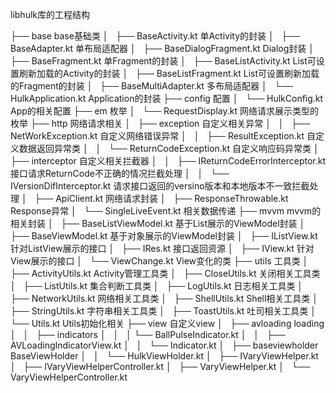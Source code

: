 libhulk库的工程结构

├── base                                    base基础类
│   ├── BaseActivity.kt                         单Activity的封装
│   ├── BaseAdapter.kt                          单布局适配器
│   ├── BaseDialogFragment.kt                   Dialog封装
│   ├── BaseFragment.kt                         单Fragment的封装
│   ├── BaseListActivity.kt                     List可设置刷新加载的Activity的封装
│   ├── BaseListFragment.kt                     List可设置刷新加载的Fragment的封装
│   ├── BaseMultiAdapter.kt                     多布局适配器
│   └── HulkApplication.kt                      Application的封装
├── config                                  配置
│   └── HulkConfig.kt                           App的相关配置
├── em                                      枚举
│   └── RequestDisplay.kt                       网络请求展示类型的枚举
├── http                                    网络请求相关
│   ├── exception                               自定义相关异常
│   │   ├── NetWorkException.kt                  自定义网络错误异常
│   │   ├── ResultException.kt                   自定义数据返回异常类
│   │   └── ReturnCodeException.kt               自定义响应码异常类
│   ├── interceptor                             自定义相关拦截器
│   │   ├── IReturnCodeErrorInterceptor.kt       接口请求ReturnCode不正确的情况拦截处理
│   │   └── IVersionDifInterceptor.kt            请求接口返回的versino版本和本地版本不一致拦截处理
│   ├── ApiClient.kt                        网络请求封装
│   ├── ResponseThrowable.kt                Response异常
│   └── SingleLiveEvent.kt                  相关数据传递
├── mvvm                                    mvvm的相关封装
│   ├── BaseListViewModel.kt                基于List展示的ViewModel封装
│   ├── BaseViewModel.kt                    基于对象展示的ViewModel封装
│   ├── IListView.kt                        针对ListView展示的接口
│   ├── IRes.kt                             接口返回资源
│   ├── IView.kt                            针对View展示的接口
│   └── ViewChange.kt                       View变化的类
├── utils                                   工具类
│   ├── ActivityUtils.kt                        Activity管理工具类
│   ├── CloseUtils.kt                           关闭相关工具类
│   ├── ListUtils.kt                            集合判断工具类
│   ├── LogUtils.kt                             日志相关工具类
│   ├── NetworkUtils.kt                         网络相关工具类
│   ├── ShellUtils.kt                           Shell相关工具类
│   ├── StringUtils.kt                          字符串相关工具类
│   ├── ToastUtils.kt                           吐司相关工具类
│   └── Utils.kt                                Utils初始化相关
├── view                                   自定义view
│   ├── avloading                               loading
│   │   ├── indicators
│   │   │   └── BallPulseIndicator.kt
│   │   ├── AVLoadingIndicatorView.kt
│   │   └── Indicator.kt
│   ├── baseviewholder                     BaseViewHolder
│   │   └── HulkViewHolder.kt
│   ├── IVaryViewHelper.kt
│   ├── IVaryViewHelperController.kt
│   ├── VaryViewHelper.kt
│   └── VaryViewHelperController.kt